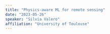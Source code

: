 ```yaml
---
title: "Physics-aware ML for remote sensing"
date: "2023-05-26"
speaker: "Silvia Valero"
affiliation: "University of Toulouse"
---
```

